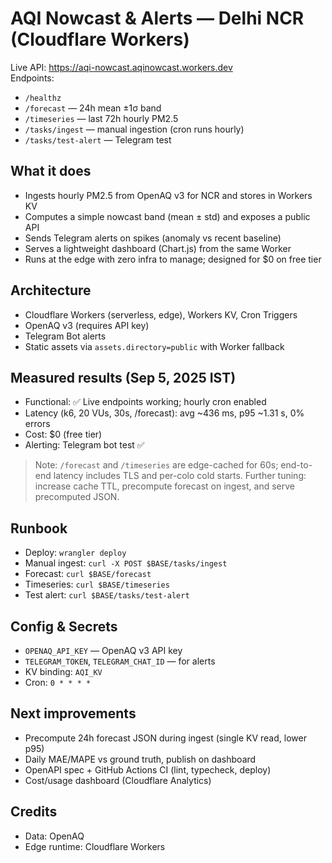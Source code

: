 # AQI Nowcast & Alerts — Delhi NCR (Cloudflare Workers)

Live API: https://aqi-nowcast.aqinowcast.workers.dev  
Endpoints:
- `/healthz`
- `/forecast` — 24h mean ±1σ band
- `/timeseries` — last 72h hourly PM2.5
- `/tasks/ingest` — manual ingestion (cron runs hourly)
- `/tasks/test-alert` — Telegram test

## What it does
- Ingests hourly PM2.5 from OpenAQ v3 for NCR and stores in Workers KV
- Computes a simple nowcast band (mean ± std) and exposes a public API
- Sends Telegram alerts on spikes (anomaly vs recent baseline)
- Serves a lightweight dashboard (Chart.js) from the same Worker
- Runs at the edge with zero infra to manage; designed for $0 on free tier

## Architecture
- Cloudflare Workers (serverless, edge), Workers KV, Cron Triggers
- OpenAQ v3 (requires API key)
- Telegram Bot alerts
- Static assets via `assets.directory=public` with Worker fallback

## Measured results (Sep 5, 2025 IST)
- Functional: ✅ Live endpoints working; hourly cron enabled
- Latency (k6, 20 VUs, 30s, /forecast): avg ~436 ms, p95 ~1.31 s, 0% errors
- Cost: $0 (free tier)
- Alerting: Telegram bot test ✅

> Note: `/forecast` and `/timeseries` are edge-cached for 60s; end-to-end latency includes TLS and per-colo cold starts. Further tuning: increase cache TTL, precompute forecast on ingest, and serve precomputed JSON.

## Runbook
- Deploy: `wrangler deploy`
- Manual ingest: `curl -X POST $BASE/tasks/ingest`
- Forecast: `curl $BASE/forecast`
- Timeseries: `curl $BASE/timeseries`
- Test alert: `curl $BASE/tasks/test-alert`

## Config & Secrets
- `OPENAQ_API_KEY` — OpenAQ v3 API key
- `TELEGRAM_TOKEN`, `TELEGRAM_CHAT_ID` — for alerts
- KV binding: `AQI_KV`
- Cron: `0 * * * *`

## Next improvements
- Precompute 24h forecast JSON during ingest (single KV read, lower p95)
- Daily MAE/MAPE vs ground truth, publish on dashboard
- OpenAPI spec + GitHub Actions CI (lint, typecheck, deploy)
- Cost/usage dashboard (Cloudflare Analytics)

## Credits
- Data: OpenAQ
- Edge runtime: Cloudflare Workers
